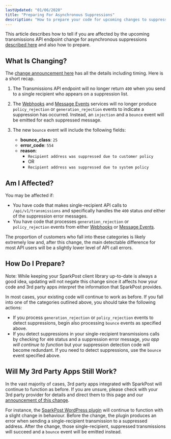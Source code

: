```yaml
---
lastUpdated: "01/06/2020"
title: "Preparing For Asynchronous Suppressions"
description: "How to prepare your code for upcoming changes to suppression list checking in the Transmissions API endpoint and SMTP"
---
```


This article describes how to tell if you are affected by the upcoming transmissions API endpoint change for asynchronous suppressions [described here](https://www.sparkpost.com/blog/upcoming-api-transmission-endpoint-changes/) and also how to prepare. 

## What Is Changing?

The [change announcement here](https://www.sparkpost.com/blog/upcoming-api-transmission-endpoint-changes/) has all the details including timing. Here is a short recap.

1. The Transmissions API endpoint will no longer return `400` when you send to a single recipient who appears on a suppression list.

2. The [Webhooks](https://developers.sparkpost.com/api/webhooks.html) and [Message Events](https://developers.sparkpost.com/api/message-events.html) services will no longer produce `policy_rejection` or `generation_rejection` events to indicate a suppression has occurred. Instead, an `injection` and a `bounce` event will be emitted for each suppressed message.

3. The new `bounce` event will include the following fields:
     - **bounce_class**: `25`
     - **error_code**: `554`
     - **reason**:
         - `Recipient address was suppressed due to customer policy`
         - OR
         - `Recipient address was suppressed due to system policy`

## Am I Affected?

You may be affected if:
 - You have code that makes single-recipient API calls to `/api/v1/transmissions` and specifically handles the `400` status _and_ either of the suppression error messages.
 - You have code that processes `generation_rejection` or `policy_rejection` events from either [Webhooks](https://developers.sparkpost.com/api/webhooks.html) or [Message Events](https://developers.sparkpost.com/api/webhooks.html).

The proportion of customers who fall into these categories is likely extremely low and, after this change, the main detectable difference for most API users will be a slightly lower level of API call errors.

## How Do I Prepare?

Note: While keeping your SparkPost client library up-to-date is always a good idea, updating will not negate this change since it affects how your code and 3rd party apps _interpret_ the information that SparkPost provides.

In most cases, your existing code will continue to work as before. If you fall into one of the categories outlined above, you should take the following actions:
 - If you process `generation_rejection` or `policy_rejection` events to detect suppressions, begin also processing `bounce` events as specified above.
 - If you detect suppressions in your single-recipient transmissions calls by checking for `400` status and a suppression error message, *you app will continue to function* but your suppression detection code will become redundant. If you need to detect suppressions, use the `bounce` event specified above.

## Will My 3rd Party Apps Still Work?
In the vast majority of cases, 3rd party apps integrated with SparkPost will continue to function as before. If you are unsure, please check with your 3rd party provider for details and direct them to this page and our [announcement of this change](https://www.sparkpost.com/blog/upcoming-api-transmission-endpoint-changes/).

For instance, the [SparkPost WordPress plugin](https://wordpress.org/plugins/sparkpost/) will continue to function with a slight change in behaviour. Before the change, the plugin produces an error when sending a single-recipient transmission to a suppressed address. After the change, those single-recipient, suppressed transmissions will succeed and a `bounce` event will be emitted instead.

